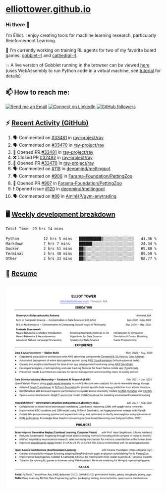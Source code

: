 # [elliottower.github.io](https://github.com/elliottower/elliottower.github.io)

### Hi there 👋

I'm Elliot. I enjoy creating tools for machine learning research, particularly Reinforcement Learning. 

🚀 I'm currently working on training RL agents for two of my favorite board games: [gobblet-rl](https://github.com/elliottower/gobblet-rl) and [cathedral-rl](https://github.com/elliottower/cathedral-rl). 

💥 A live version of Gobblet running in the browser can be viewed [here](https://elliottower.github.io/gobblet-rl/) (uses WebAssembly to run Python code in a virtual machine, see [tutorial](https://github.com/elliottower/gobblet-rl/blob/main/tutorials/WebAssembly/web_assembly.md) for details)


## 📫 How to reach me:

 [![Send me an Email](https://img.shields.io/badge/email-elliot%40elliottower.com-blue)](mailto:elliot@elliottower.com)
 [![Connect on LinkedIn](https://img.shields.io/badge/--linkedin?label=LinkedIn&logo=LinkedIn&style=social)](https://www.linkedin.com/in/elliot-tower)
 [![GitHub followers](https://img.shields.io/github/followers/elliottower?style=social)](https://github.com/elliottower/)
 

## ⚡ [Recent Activity (GitHub)](https://github.com/elliottower)

<!--START_SECTION:activity-->
1. 🗣 Commented on [#33481](https://github.com/ray-project/ray/issues/33481) in [ray-project/ray](https://github.com/ray-project/ray)
2. 🗣 Commented on [#33470](https://github.com/ray-project/ray/issues/33470) in [ray-project/ray](https://github.com/ray-project/ray)
3. 💪 Opened PR [#33481](https://github.com/ray-project/ray/pull/33481) in [ray-project/ray](https://github.com/ray-project/ray)
4. ❌ Closed PR [#32492](https://github.com/ray-project/ray/pull/32492) in [ray-project/ray](https://github.com/ray-project/ray)
5. 💪 Opened PR [#33470](https://github.com/ray-project/ray/pull/33470) in [ray-project/ray](https://github.com/ray-project/ray)
6. 🗣 Commented on [#118](https://github.com/deepmind/meltingpot/issues/118) in [deepmind/meltingpot](https://github.com/deepmind/meltingpot)
7. 🗣 Commented on [#906](https://github.com/Farama-Foundation/PettingZoo/issues/906) in [Farama-Foundation/PettingZoo](https://github.com/Farama-Foundation/PettingZoo)
8. 💪 Opened PR [#907](https://github.com/Farama-Foundation/PettingZoo/pull/907) in [Farama-Foundation/PettingZoo](https://github.com/Farama-Foundation/PettingZoo)
9. ❗️ Opened issue [#120](https://github.com/deepmind/meltingpot/issues/120) in [deepmind/meltingpot](https://github.com/deepmind/meltingpot)
10. 🗣 Commented on [#86](https://github.com/AminHP/gym-anytrading/issues/86) in [AminHP/gym-anytrading](https://github.com/AminHP/gym-anytrading)
<!--END_SECTION:activity-->


## 🖥️ [Weekly development breakdown](https://wakatime.com/@elliottower)
<!--START_SECTION:waka-->

```text
Total Time: 29 hrs 14 mins

Python           12 hrs 5 mins   ██████████▒░░░░░░░░░░░░░░   41.36 %
Markdown         7 hrs 7 mins    ██████░░░░░░░░░░░░░░░░░░░   24.34 %
Docker           2 hrs 51 mins   ██▒░░░░░░░░░░░░░░░░░░░░░░   09.80 %
Terminal         2 hrs 48 mins   ██▒░░░░░░░░░░░░░░░░░░░░░░   09.59 %
Other            2 hrs 33 mins   ██▒░░░░░░░░░░░░░░░░░░░░░░   08.77 %
```

<!--END_SECTION:waka-->


## 📄 [Resume](https://elliottower.github.io/src/pdf/resume.pdf)

<!-- PDF-TO-MARKDOWN:START -->
![Page 1](src/png/page1.png "Page 1")
---
<!-- PDF-TO-MARKDOWN:END -->
